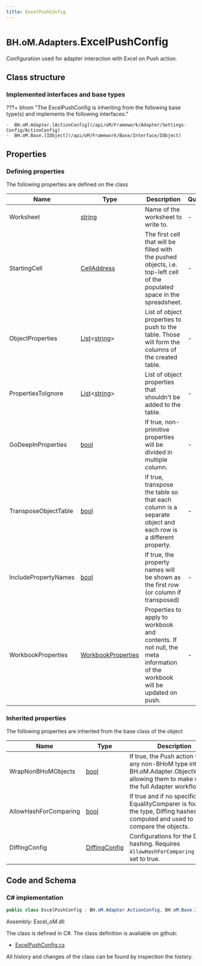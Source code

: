 ```yaml
---
title: ExcelPushConfig
---
```


# <small>BH.oM.Adapters.</small>**ExcelPushConfig**

Configuration used for adapter interaction with Excel on Push action.

## Class structure

### Implemented interfaces and base types

???+ bhom "The ExcelPushConfig is inheriting from the following base type(s) and implements the following interfaces:"

    -  BH.oM.Adapter.[ActionConfig](/api/oM/Framework/Adapter/Settings-Config/ActionConfig)
    -  BH.oM.Base.[IObject](/api/oM/Framework/Base/Interface/IObject)


## Properties



### Defining properties

The following properties are defined on the class

| Name             | Type             | Description      | Quantity         |
|------------------|------------------|------------------|------------------|
| Worksheet | [string](https://learn.microsoft.com/en-us/dotnet/api/System.String?view=netstandard-2.0) | Name of the worksheet to write to. | - |
| StartingCell | [CellAddress](/api/oM/Adapter/Adapters.Excel/Address/CellAddress) | The first cell that will be filled with the pushed objects, i.e. top-left cell of the populated space in the spreadsheet. | - |
| ObjectProperties | [List](https://learn.microsoft.com/en-us/dotnet/api/System.Collections.Generic.List-1?view=netstandard-2.0)&lt;[string](https://learn.microsoft.com/en-us/dotnet/api/System.String?view=netstandard-2.0)&gt; | List of object properties to push to the table. Those will form the columns of the created table. | - |
| PropertiesToIgnore | [List](https://learn.microsoft.com/en-us/dotnet/api/System.Collections.Generic.List-1?view=netstandard-2.0)&lt;[string](https://learn.microsoft.com/en-us/dotnet/api/System.String?view=netstandard-2.0)&gt; | List of object properties that shouldn't be added to the table. | - |
| GoDeepInProperties | [bool](https://learn.microsoft.com/en-us/dotnet/api/System.Boolean?view=netstandard-2.0) | If true, non-primitive properties will be divided in multiple column. | - |
| TransposeObjectTable | [bool](https://learn.microsoft.com/en-us/dotnet/api/System.Boolean?view=netstandard-2.0) | If true, transpose the table so that each column is a separate object and each row is a different property. | - |
| IncludePropertyNames | [bool](https://learn.microsoft.com/en-us/dotnet/api/System.Boolean?view=netstandard-2.0) | If true, the property names will be shown as the first row (or column if transposed) | - |
| WorkbookProperties | [WorkbookProperties](/api/oM/Adapter/Adapters.Excel/ClosedXML/WorkbookProperties) | Properties to apply to workbook and contents. If not null, the meta information of the workbook will be updated on push. | - |


### Inherited properties
The following properties are inherited from the base class of the object

| Name             | Type             | Description      | Quantity         |
|------------------|------------------|------------------|------------------|
| WrapNonBHoMObjects | [bool](https://learn.microsoft.com/en-us/dotnet/api/System.Boolean?view=netstandard-2.0) | If true, the Push action wraps any non-BHoM type into a BH.oM.Adapter.ObjectWrapper, allowing them to make use of the full Adapter workflow. | - |
| AllowHashForComparing | [bool](https://learn.microsoft.com/en-us/dotnet/api/System.Boolean?view=netstandard-2.0) | If true and if no specific EqualityComparer is found for the type, Diffing hashes are computed and used to compare the objects. | - |
| DiffingConfig | [DiffingConfig](/api/oM/Framework/Diffing/DiffingConfig) | Configurations for the Diffing hashing. Requires `AllowHashForComparing` to be set to true. | - |


## Code and Schema

### C# implementation

``` C# title="C#"
public class ExcelPushConfig : BH.oM.Adapter.ActionConfig, BH.oM.Base.IObject
```

Assembly: Excel_oM.dll

The class is defined in C#. The class definition is available on github:

- [ExcelPushConfig.cs](https://github.com/BHoM/Excel_Toolkit/blob/develop/Excel_oM/Config\ExcelPushConfig.cs)

All history and changes of the class can be found by inspection the history.
